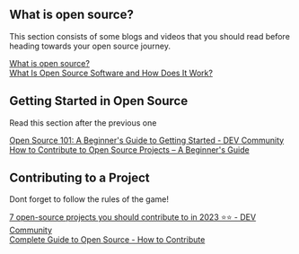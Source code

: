 ## What is open source?
<p>This section consists of some blogs and videos that you should read before heading towards your open source journey.
</p>

[What is open source?](https://opensource.com/resources/what-open-source/)
<br>
[What Is Open Source Software and How Does It Work?](https://www.synopsys.com/glossary/what-is-open-source-software.html/)

## Getting Started in Open Source
<p> Read this section after the previous one </p>
  
[Open Source 101: A Beginner's Guide to Getting Started - DEV Community]([url](https://dev.to/opensauced/open-source-101-a-beginners-guide-to-getting-started-37fb)https://dev.to/opensauced/open-source-101-a-beginners-guide-to-getting-started-37fb/)
<br>
[How to Contribute to Open Source Projects – A Beginner's Guide]([url](https://www.freecodecamp.org/news/how-to-contribute-to-open-source-projects-beginners-guide/)https://www.freecodecamp.org/news/how-to-contribute-to-open-source-projects-beginners-guide/)



## Contributing to a Project
<p> Dont forget to follow the rules of the game! </p>
  
[7 open-source projects you should contribute to in 2023 ⭐️⭐️ - DEV Community]([url](https://dev.to/github20k/7-open-source-projects-you-should-contribute-to-in-2023-1nph)https://dev.to/github20k/7-open-source-projects-you-should-contribute-to-in-2023-1nph/)
<br>
[Complete Guide to Open Source - How to Contribute]([url](https://www.youtube.com/watch?v=yzeVMecydCE&ab_channel=freeCodeCamp.org)https://www.youtube.com/watch?v=yzeVMecydCE&ab_channel=freeCodeCamp.org/)


